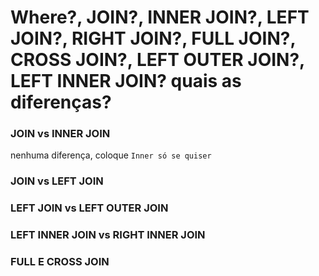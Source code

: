 # Where?, JOIN?, INNER JOIN?, LEFT JOIN?, RIGHT JOIN?, FULL JOIN?, CROSS JOIN?, LEFT OUTER JOIN?, LEFT INNER JOIN? quais as diferenças?

### JOIN vs INNER JOIN
nenhuma diferença, coloque `Inner só se quiser`

### JOIN vs LEFT JOIN


### LEFT JOIN vs LEFT OUTER JOIN


### LEFT INNER JOIN vs RIGHT INNER JOIN


### FULL E CROSS JOIN
